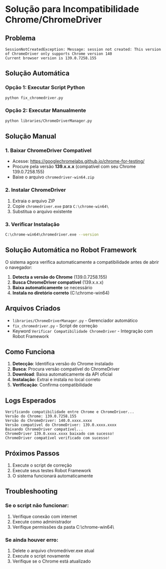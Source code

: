 # Solução para Incompatibilidade Chrome/ChromeDriver

## Problema
```
SessionNotCreatedException: Message: session not created: This version of ChromeDriver only supports Chrome version 140
Current browser version is 139.0.7258.155
```

## Solução Automática

### Opção 1: Executar Script Python
```bash
python fix_chromedriver.py
```

### Opção 2: Executar Manualmente
```bash
python libraries/ChromeDriverManager.py
```

## Solução Manual

### 1. Baixar ChromeDriver Compatível
- Acesse: https://googlechromelabs.github.io/chrome-for-testing/
- Procure pela versão **139.x.x.x** (compatível com seu Chrome 139.0.7258.155)
- Baixe o arquivo `chromedriver-win64.zip`

### 2. Instalar ChromeDriver
1. Extraia o arquivo ZIP
2. Copie `chromedriver.exe` para `C:\chrome-win64\`
3. Substitua o arquivo existente

### 3. Verificar Instalação
```bash
C:\chrome-win64\chromedriver.exe --version
```

## Solução Automática no Robot Framework

O sistema agora verifica automaticamente a compatibilidade antes de abrir o navegador:

1. **Detecta a versão do Chrome** (139.0.7258.155)
2. **Busca ChromeDriver compatível** (139.x.x.x)
3. **Baixa automaticamente** se necessário
4. **Instala no diretório correto** (C:\chrome-win64\)

## Arquivos Criados

- `libraries/ChromeDriverManager.py` - Gerenciador automático
- `fix_chromedriver.py` - Script de correção
- Keyword `Verificar Compatibilidade ChromeDriver` - Integração com Robot Framework

## Como Funciona

1. **Detecção**: Identifica versão do Chrome instalado
2. **Busca**: Procura versão compatível do ChromeDriver
3. **Download**: Baixa automaticamente da API oficial
4. **Instalação**: Extrai e instala no local correto
5. **Verificação**: Confirma compatibilidade

## Logs Esperados

```
Verificando compatibilidade entre Chrome e ChromeDriver...
Versão do Chrome: 139.0.7258.155
Versão do ChromeDriver: 140.0.xxxx.xxxx
Versão compatível do ChromeDriver: 139.0.xxxx.xxxx
Baixando ChromeDriver compatível...
ChromeDriver 139.0.xxxx.xxxx baixado com sucesso!
ChromeDriver compatível verificado com sucesso!
```

## Próximos Passos

1. Execute o script de correção
2. Execute seus testes Robot Framework
3. O sistema funcionará automaticamente

## Troubleshooting

### Se o script não funcionar:
1. Verifique conexão com internet
2. Execute como administrador
3. Verifique permissões da pasta C:\chrome-win64\

### Se ainda houver erro:
1. Delete o arquivo chromedriver.exe atual
2. Execute o script novamente
3. Verifique se o Chrome está atualizado
